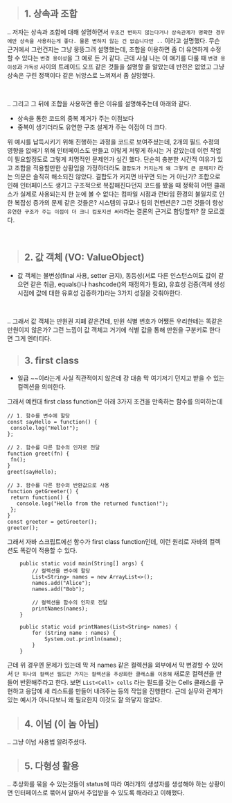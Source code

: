 
> ## 1. 상속과 조합

.. 저자는 상속과 조합에 대해 설명하면서 `무조건 변하지 않는다거나 상속관계가 명확한 경우에만 상속을 사용하는게 좋다. 물론 변하지 않는 건 없습니다만 ..` 이라고 설명했다. 
무슨 근거에서 그런건지는 그냥 뭉뜽그려 설명했는데, 조합을 이용하면 좀 더 유연하게 수정할 수 있다는 `변경 용이성`을 그 예로 든 거 같다. 
근데 사실 나는 이 얘기를 다룰 때 `변경 용이성`과 `가독성` 사이의 트레이드 오프 같은 것들을 설명할 줄 알았는데 반전은 없었고 그냥 상속은 구린 정책이다 같은 뉘앙스로 느껴져서 좀 실망했다.

<br> 

.. 그리고 그 뒤에 조합을 사용하면 좋은 이유를 설명해주는데 아래와 같다.

- 상속을 통한 코드의 중복 제거가 주는 이점보다
- 중복이 생기더라도 유연한 구조 설계가 주는 이점이 더 크다.

위 예시를 납득시키기 위해 진행하는 과정을 코드로 보여주셨는데, 2개의 필드 수정의 영향을 없애기 위해 인터페이스도 만들고 이렇게 저렇게 하시는 거 같았는데 이런 작업이 필요할정도로 그렇게 치명적인 문제인가 싶긴 했다.
단순히 충분한 시간적 여유가 있고 조합을 적용할만한 상황임을 가정하더라도 `결합도가 커지는게 왜 그렇게 큰 문제지?` 라는 의문은 솔직히 해소되진 않았다. 결합도가 커지면 바꾸면 되는 거 아닌가? 조합으로 인해 인터페이스도 생기고
구조적으로 복잡해진다던지 코드를 봤을 때 정확히 어떤 클래스가 실제로 사용되는지 한 눈에 볼 수 없다는 컴파일 시점과 런타임 환경의 불일치로 인한 복잡성 증가의 문제 같은 것들은? 시스템의 규모나 팀의 컨벤션은? 
그런 것들이 항상 `유연한 구조가 주는 이점이 더 크니 컴포지션 써라`라는 결론의 근거로 합당할까? 잘 모르겠다.



<br>



> ## 2. 값 객체 (VO: ValueObject)

- 값 객체는 불변성(final 사용, setter 금지), 동등성(서로 다른 인스턴스여도 값이 같으면 같은 취급, equals()나 hashcode()의 재정의가 필요), 유효성 검증(객체 생성 시점에 값에 대한 유효성 검증하기)라는 3가지 성질을 갖춰야한다.

<br>

.. 그래서 값 객체는 만원권 지폐 같은건데, 만원 식별 번호가 어쨌든 우리한테는 똑같은 만원이지 않은가? 그런 느낌이 값 객체고 거기에 식별 값을 통해 만원을 구분키로 한다면 그게 엔터티다. 


> ## 3. first class 

- 일급 ~~이라는게 사실 직관적이지 않은데 걍 대충 막 여기저기 던지고 받을 수 있는 컬렉션을 의미한다.

그래서 예컨대 first class function은 아래 3가지 조건을 만족하는 함수를 의미하는데
```
// 1. 함수를 변수에 할당
const sayHello = function() {
 console.log("Hello!");
};

// 2. 함수를 다른 함수의 인자로 전달 
function greet(fn) {
 fn();
}
greet(sayHello);

// 3. 함수를 다른 함수의 반환값으로 사용
function getGreeter() {
 return function() {
   console.log("Hello from the returned function!");
 };
}
const greeter = getGreeter();
greeter();
```

그래서 자바 스크립트에선 함수가 first class function인데, 이런 원리로 자바의 컬렉션도 똑같이 적용할 수 있다.

```
    public static void main(String[] args) {
        // 컬렉션을 변수에 할당
        List<String> names = new ArrayList<>();
        names.add("Alice");
        names.add("Bob");
        
        // 컬렉션을 함수의 인자로 전달
        printNames(names);
    }
    
    public static void printNames(List<String> names) {
        for (String name : names) {
            System.out.println(name);
        }
    }
```

근데 위 경우엔 문제가 있는데 막 저 names 같은 컬렉션을 외부에서 막 변경할 수 있어서 `단 하나의 컬렉션 필드만 가지는 컬렉션을 추상화한 클래스를 이용해` 새로운 컬렉션을 만들어 반환해주라고 한다.
보면 `List<Cell> cells` 라는 필드를 갖는 Cells 클래스를 구현하고 응답에 새 리스트를 만들어 내려주는 등의 작업을 진행한다. 근데 실무와 관계가 있는 예시가 아니다보니 왜 필요한지 이것도 잘 와닿지 않았다.


> ## 4. 이넘 (이 놈 아님)
.. 그냥 이넘 사용법 알려주셨다.


> ## 5. 다형성 활용

.. 추상화를 묶을 수 있는것들이 status에 따라 여러개의 생성자를 생성해야 하는 상황이면 인터페이스로 묶어서 알아서 주입받을 수 있도록 해라라고 이해했다.


